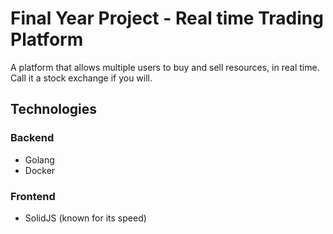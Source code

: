 # Final Year Project - Real time Trading Platform

A platform that allows multiple users to buy and sell resources, in real time. Call it a stock exchange if you will.

## Technologies

### Backend
- Golang
- Docker

### Frontend
- SolidJS (known for its speed)
